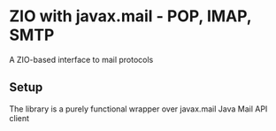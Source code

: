 # ZIO with javax.mail - POP, IMAP, SMTP

A ZIO-based interface to mail protocols

Setup
-----

The library is a purely functional wrapper over javax.mail Java Mail API client
